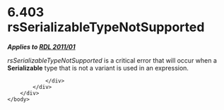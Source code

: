 <html dir="LTR" xmlns:mshelp="http://msdn.microsoft.com/mshelp" xmlns:ddue="http://ddue.schemas.microsoft.com/authoring/2003/5" xmlns:xlink="http://www.w3.org/1999/xlink" xmlns:tool="http://www.microsoft.com/tooltip">
    <head>
        <meta http-equiv="Content-Type" content="text/html; CHARSET=utf-8"></meta>
        <meta name="save" content="history"></meta>
        <title>6.403 rsSerializableTypeNotSupported</title>
        <xml>
            <mshelp:toctitle title="6.403 rsSerializableTypeNotSupported"></mshelp:toctitle>
            <mshelp:rltitle title="[MS-RDL]: rsSerializableTypeNotSupported"></mshelp:rltitle>
            <mshelp:keyword index="A" term="bb850d03-672b-4d53-b85a-070e27217763"></mshelp:keyword>
            <mshelp:attr name="DCSext.ContentType" value="open specification"></mshelp:attr>
            <mshelp:attr name="AssetID" value="bb850d03-672b-4d53-b85a-070e27217763"></mshelp:attr>
            <mshelp:attr name="TopicType" value="kbRef"></mshelp:attr>
            <mshelp:attr name="DCSext.Title" value="[MS-RDL]: rsSerializableTypeNotSupported" />
        </xml>
    </head>
    <body>
        <div id="header">
            <h1 class="heading">6.403 rsSerializableTypeNotSupported</h1>
        </div>
        <div id="mainSection">
            <div id="mainBody">
                <div id="allHistory" class="saveHistory"></div>
                <div id="sectionSection0" class="section" name="collapseableSection">
                    

<p><b><i>Applies to </i></b><a href="bf2bab1a-b608-4bcc-b718-1cc1baa9579c.html"><b><i>RDL 2011/01</i></b></a></p>

<p><i>rsSerializableTypeNotSupported</i> is a critical error
that will occur when a <b>Serializable</b> type that is not a variant is used
in an expression. </p>


                </div>
            </div>
        </div>
    </body>
</html>
